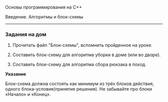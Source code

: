 ﻿Основы программирования на C++

Введение. Алгоритмы и блок-схемы

---

### Задания на дом



1. Прочитать файл "Блок-схемы", вспомнить пройденное на уроке.
   
2. Составить блок-схему для алгоритма уборки в доме (или во дворе).

3. Составить блок-схему для алгоритма сбора рюкзака в поход.



**Указание**

Блок-схема должна состоять как минимум из трёх блоков действия, одного блока-условия(принятие решения). Не забывайте про блоки «Начало» и «Конец».